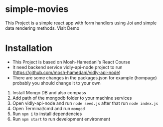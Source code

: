 # simple-movies

This Project is a simple react app with form handlers using Joi and simple data rendering methods. Visit Demo

# Installation

-   This Project is based on Mosh-Hamedani's React Course
-   It need backend service vidly-api-node project to run (https://github.com/mosh-hamedani/vidly-api-node)
-   There are some changes in the packages.json for example (hompage) probably you should change it to your own

1. Install Mongo DB and also compass
2. Add path of the mongodb folder to your machine services
3. Open vidly-api-node and run `node seed.js` after that run `node index.js`
4. Open Terminal/cmd and run `mongod`
5. Run `npm i` to install dependencies
6. Run `npm start` to run development environment
